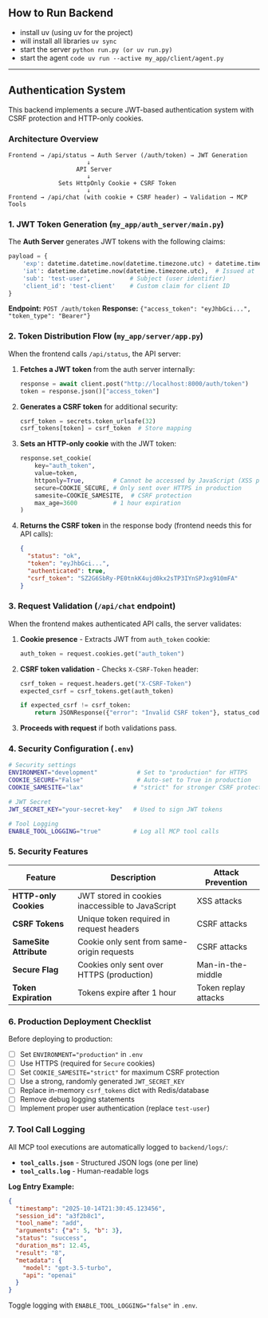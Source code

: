 ## How to Run Backend
- install uv (using uv for the project)
- will install all libraries
` uv sync `
- start the server
`python run.py (or uv run.py)`
- start the agent
` code uv run --active my_app/client/agent.py `

---

## Authentication System

This backend implements a secure JWT-based authentication system with CSRF protection and HTTP-only cookies.

### Architecture Overview

```
Frontend → /api/status → Auth Server (/auth/token) → JWT Generation
                      ↓
                   API Server
                      ↓
              Sets HttpOnly Cookie + CSRF Token
                      ↓
Frontend → /api/chat (with cookie + CSRF header) → Validation → MCP Tools
```

### 1. JWT Token Generation (`my_app/auth_server/main.py`)

The **Auth Server** generates JWT tokens with the following claims:

```python
payload = {
    'exp': datetime.datetime.now(datetime.timezone.utc) + datetime.timedelta(hours=1),  # Expires in 1 hour
    'iat': datetime.datetime.now(datetime.timezone.utc),  # Issued at
    'sub': 'test-user',           # Subject (user identifier)
    'client_id': 'test-client'    # Custom claim for client ID
}
```

**Endpoint:** `POST /auth/token`
**Response:** `{"access_token": "eyJhbGci...", "token_type": "Bearer"}`

### 2. Token Distribution Flow (`my_app/server/app.py`)

When the frontend calls `/api/status`, the API server:

1. **Fetches a JWT token** from the auth server internally:
   ```python
   response = await client.post("http://localhost:8000/auth/token")
   token = response.json()["access_token"]
   ```

2. **Generates a CSRF token** for additional security:
   ```python
   csrf_token = secrets.token_urlsafe(32)
   csrf_tokens[token] = csrf_token  # Store mapping
   ```

3. **Sets an HTTP-only cookie** with the JWT token:
   ```python
   response.set_cookie(
       key="auth_token",
       value=token,
       httponly=True,        # Cannot be accessed by JavaScript (XSS protection)
       secure=COOKIE_SECURE, # Only sent over HTTPS in production
       samesite=COOKIE_SAMESITE,  # CSRF protection
       max_age=3600          # 1 hour expiration
   )
   ```

4. **Returns the CSRF token** in the response body (frontend needs this for API calls):
   ```json
   {
     "status": "ok",
     "token": "eyJhbGci...",
     "authenticated": true,
     "csrf_token": "SZ2G6SbRy-PE0tnkK4ujd0kx2sTP3IYnSPJxg910mFA"
   }
   ```

### 3. Request Validation (`/api/chat` endpoint)

When the frontend makes authenticated API calls, the server validates:

1. **Cookie presence** - Extracts JWT from `auth_token` cookie:
   ```python
   auth_token = request.cookies.get("auth_token")
   ```

2. **CSRF token validation** - Checks `X-CSRF-Token` header:
   ```python
   csrf_token = request.headers.get("X-CSRF-Token")
   expected_csrf = csrf_tokens.get(auth_token)

   if expected_csrf != csrf_token:
       return JSONResponse({"error": "Invalid CSRF token"}, status_code=403)
   ```

3. **Proceeds with request** if both validations pass.

### 4. Security Configuration (`.env`)

```bash
# Security settings
ENVIRONMENT="development"           # Set to "production" for HTTPS
COOKIE_SECURE="False"               # Auto-set to True in production
COOKIE_SAMESITE="lax"              # "strict" for stronger CSRF protection

# JWT Secret
JWT_SECRET_KEY="your-secret-key"   # Used to sign JWT tokens

# Tool Logging
ENABLE_TOOL_LOGGING="true"         # Log all MCP tool calls
```

### 5. Security Features

| Feature | Description | Attack Prevention |
|---------|-------------|-------------------|
| **HTTP-only Cookies** | JWT stored in cookies inaccessible to JavaScript | XSS attacks |
| **CSRF Tokens** | Unique token required in request headers | CSRF attacks |
| **SameSite Attribute** | Cookie only sent from same-origin requests | CSRF attacks |
| **Secure Flag** | Cookies only sent over HTTPS (production) | Man-in-the-middle |
| **Token Expiration** | Tokens expire after 1 hour | Token replay attacks |

### 6. Production Deployment Checklist

Before deploying to production:

- [ ] Set `ENVIRONMENT="production"` in `.env`
- [ ] Use HTTPS (required for `Secure` cookies)
- [ ] Set `COOKIE_SAMESITE="strict"` for maximum CSRF protection
- [ ] Use a strong, randomly generated `JWT_SECRET_KEY`
- [ ] Replace in-memory `csrf_tokens` dict with Redis/database
- [ ] Remove debug logging statements
- [ ] Implement proper user authentication (replace `test-user`)

### 7. Tool Call Logging

All MCP tool executions are automatically logged to `backend/logs/`:

- **`tool_calls.json`** - Structured JSON logs (one per line)
- **`tool_calls.log`** - Human-readable logs

**Log Entry Example:**
```json
{
  "timestamp": "2025-10-14T21:30:45.123456",
  "session_id": "a3f2b8c1",
  "tool_name": "add",
  "arguments": {"a": 5, "b": 3},
  "status": "success",
  "duration_ms": 12.45,
  "result": "8",
  "metadata": {
    "model": "gpt-3.5-turbo",
    "api": "openai"
  }
}
```

Toggle logging with `ENABLE_TOOL_LOGGING="false"` in `.env`.